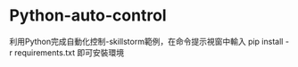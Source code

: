 # Python-auto-control
利用Python完成自動化控制-skillstorm範例，在命令提示視窗中輸入 pip install -r requirements.txt 即可安裝環境
